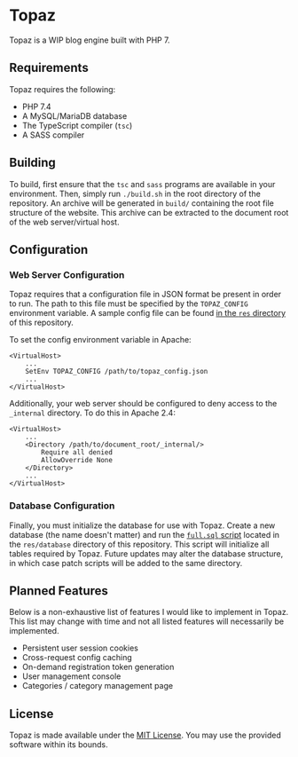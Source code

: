 # Topaz

Topaz is a WIP blog engine built with PHP 7.

## Requirements

Topaz requires the following:

- PHP 7.4
- A MySQL/MariaDB database
- The TypeScript compiler (`tsc`)
- A SASS compiler

## Building

To build, first ensure that the `tsc` and `sass` programs are available in your environment. Then, simply run
`./build.sh` in the root directory of the repository. An archive will be generated in `build/` containing the root file
structure of the website. This archive can be extracted to the document root of the web server/virtual host.

## Configuration

### Web Server Configuration

Topaz requires that a configuration file in JSON format be present in order to run. The path to this file must be
specified by the `TOPAZ_CONFIG` environment variable. A sample config file can be found
[in the `res` directory](./res/topaz_config.json) of this repository.

To set the config environment variable in Apache:

```
<VirtualHost>
    ...
    SetEnv TOPAZ_CONFIG /path/to/topaz_config.json
    ...
</VirtualHost>
```

Additionally, your web server should be configured to deny access to the `_internal` directory. To do this in Apache
2.4:

```
<VirtualHost>
    ...
    <Directory /path/to/document_root/_internal/>
        Require all denied
        AllowOverride None
    </Directory>
    ...
</VirtualHost>
```

### Database Configuration

Finally, you must initialize the database for use with Topaz. Create a new database (the name doesn't matter) and run
the [`full.sql` script](./res/database/full.sql) located in the `res/database` directory of this repository. This script
will initialize all tables required by Topaz. Future updates may alter the database structure, in which case patch
scripts will be added to the same directory.

## Planned Features

Below is a non-exhaustive list of features I would like to implement in Topaz. This list may change with time and not
all listed features will necessarily be implemented.

- Persistent user session cookies
- Cross-request config caching
- On-demand registration token generation
- User management console
- Categories / category management page

## License

Topaz is made available under the [MIT License](./LICENSE). You may use the provided software within its bounds.
